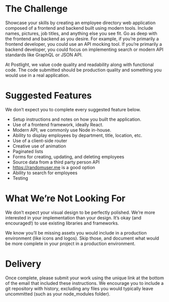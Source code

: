 # The Challenge
Showcase your skills by creating an employee directory web application composed of a frontend and backend built using modern tools. Include names, pictures, job titles, and anything else you see fit. Go as deep with the frontend and backend as you desire. For example, if you’re primarily a frontend developer, you could use an API mocking tool. If you’re primarily a backend developer, you could focus on implementing search or modern API standards like GraphQL or JSON API.

At Postlight, we value code quality and readability along with functional code. The code submitted should be production quality and something you would use in a real application.

# Suggested Features
We don’t expect you to complete every suggested feature below.
- Setup instructions and notes on how you built the application.
- Use of a frontend framework, ideally React.
- Modern API, we commonly use Node in-house.
- Ability to display employees by department, title, location, etc.
- Use of a client-side router
- Creative use of animation
- Paginated lists
- Forms for creating, updating, and deleting employees
- Source data from a third party person API
- https://randomuser.me is a good option
- Ability to search for employees
- Testing

# What We’re Not Looking For
We don’t expect your visual design to be perfectly polished. We’re more interested in your implementation than your design. It’s okay (and encouraged!) to use existing libraries and frameworks. 

We know you’ll be missing assets you would include in a production environment (like icons and logos). Skip those, and document what would be more complete in your project in a production environment.

# Delivery
Once complete, please submit your work using the unique link at the bottom of the email that included these instructions. We encourage you to include a git repository with history, excluding any files you would typically leave uncommitted (such as your node_modules folder). 
